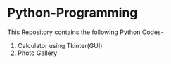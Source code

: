 # Python-Programming
This Repository contains the following Python Codes-
1) Calculator using Tkinter(GUI)
2) Photo Gallery
